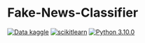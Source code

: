 # Fake-News-Classifier
[![Data kaggle](https://img.shields.io/badge/Data-Kaggle-blueviolet)](https://www.kaggle.com/datasets/hassanamin/textdb3) 
             [![scikitlearn](https://img.shields.io/badge/Scikit--learn-1.0.2-orange)](https://scikit-learn.org/stable/tutorial/index.html) 
             [![Python 3.10.0](https://img.shields.io/badge/Python-3.10.0-brightgreen)](https://www.python.org/downloads/release/python-3100/) 

